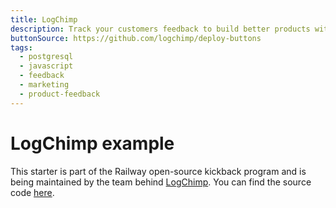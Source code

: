 ```yaml
---
title: LogChimp
description: Track your customers feedback to build better products with LogChimp
buttonSource: https://github.com/logchimp/deploy-buttons
tags:
  - postgresql
  - javascript
  - feedback
  - marketing
  - product-feedback
---
```


# LogChimp example

This starter is part of the Railway open-source kickback program and is being maintained by the team behind [LogChimp](https://github.com/orgs/logchimp/people). You can find the source code [here](https://github.com/logchimp/logchimp).
